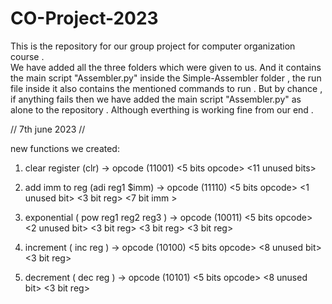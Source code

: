 # CO-Project-2023  
  
This is the repository for our group project for computer organization course .  
We have added all the three folders which were given to us. And it contains the main script "Assembler.py" inside the Simple-Assembler folder , the run file inside it also contains the mentioned commands to run . 
But by chance , if anything  fails then we have added the main script "Assembler.py" as alone to the repository . Although everthing is working fine from our end .  


//     7th june 2023       //

new functions we created:

1) clear register (clr) -> 
                            opcode (11001) 
                            <5 bits opcode> <11 unused bits>
                            
2) add imm to reg (adi reg1 $imm) ->
                             opcode (11110)
                             <5 bits opcode> <1 unused bit> <3 bit reg> <7 bit imm >
                             
3) exponential ( pow reg1 reg2 reg3 ) ->
                             opcode (10011)
                             <5 bits opcode> <2 unused bit> <3 bit reg> <3 bit reg> <3 bit reg>
            
4) increment ( inc reg ) ->
                             opcode (10100)
                             <5 bits opcode> <8 unused bit> <3 bit reg>
                             
5) decrement ( dec reg ) ->
                             opcode (10101)
                             <5 bits opcode> <8 unused bit> <3 bit reg>
                             
                             
                             
               
                             
          
                 
